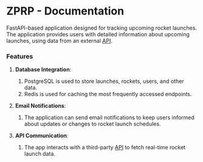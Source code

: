 # ZPRP - Documentation

FastAPI-based application designed for tracking upcoming rocket launches. The application provides users with detailed information about upcoming launches, using data from an external [API](https://ll.thespacedevs.com/).

### Features

1.  **Database Integration**:

    1. PostgreSQL is used to store launches, rockets, users, and other data.
    2. Redis is used for caching the most frequently accessed endpoints.

2.  **Email Notifications**:

    1. The application can send email notifications to keep users informed about updates or changes to rocket launch schedules.

3.  **API Communication**:

    1. The app interacts with a third-party [API](https://ll.thespacedevs.com/) to fetch real-time rocket launch data.
